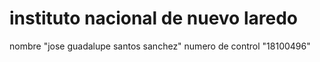 # instituto nacional de nuevo laredo
nombre "jose guadalupe santos sanchez"
numero de control "18100496"
